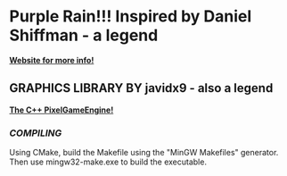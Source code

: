 # **Purple Rain!!! Inspired by Daniel Shiffman - a legend**

**[Website for more info!](https://thecodingtrain.com/CodingChallenges/004-purplerain.html)**

## **GRAPHICS LIBRARY BY javidx9 - also a legend**

**[The C++ PixelGameEngine!](https://github.com/OneLoneCoder/olcPixelGameEngine)**

### ***COMPILING***
Using CMake, build the Makefile using the "MinGW Makefiles" generator.  
Then use mingw32-make.exe to build the executable.
